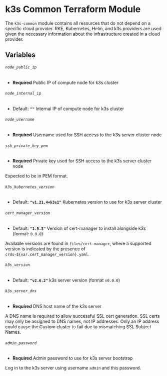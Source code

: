 # k3s Common Terraform Module

The `k3s-common` module contains all resources that do not depend on a
specific cloud provider. RKE, Kubernetes, Helm, and k3s providers are used
given the necessary information about the infrastructure created in a cloud
provider.

## Variables

###### `node_public_ip`
- **Required**
Public IP of compute node for k3s cluster

###### `node_internal_ip`
- Default: **`""`**
Internal IP of compute node for k3s cluster

###### `node_username`
- **Required**
Username used for SSH access to the k3s server cluster node

###### `ssh_private_key_pem`
- **Required**
Private key used for SSH access to the k3s server cluster node

Expected to be in PEM format.

###### `k3s_kubernetes_version`
- Default: **`"v1.21.4+k3s1"`**
Kubernetes version to use for k3s server cluster

###### `cert_manager_version`
- Default: **`"1.5.3"`**
Version of cert-manager to install alongside k3s (format: `0.0.0`)

Available versions are found in `files/cert-manager`, where a supported version
is indicated by the presence of `crds-${var.cert_manager_version}.yaml`.

###### `k3s_version`
- Default: **`"v2.6.2"`**
k3s server version (format `v0.0.0`)

###### `k3s_server_dns`
- **Required**
DNS host name of the k3s server

A DNS name is required to allow successful SSL cert generation.
SSL certs may only be assigned to DNS names, not IP addresses.
Only an IP address could cause the Custom cluster to fail due to mismatching SSL
Subject Names.

###### `admin_password`
- **Required**
Admin password to use for k3s server bootstrap

Log in to the k3s server using username `admin` and this password.
